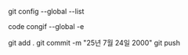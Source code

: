 git config --global --list

code congif --global -e


git add .
git commit -m "25년 7월 24일 2000"
git push